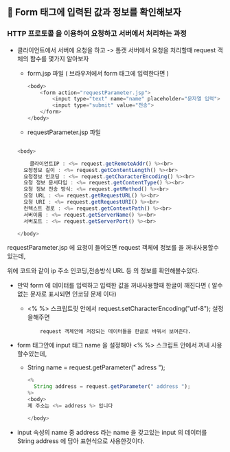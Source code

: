 ## :rocket: Form 태그에 입력된 값과 정보를 확인해보자



###	HTTP 프로토콜 을 이용하여 요청하고 서버에서 처리하는 과정

* 클라이언트에서 서버에 요청을 하고 -> 톰캣 서버에서 요청을 처리할때  request 객체의 함수를 몇가지 알아보자

  * form.jsp 파일 ( 브라우저에서 form 태그에 입력한다면  )

    ```javascript
    <body>
    	<form action="requestParameter.jsp">
    		<input type="text" name="name" placeholder="문자열 입력">
    		<input type="submit" value="전송">
    	</form>
    </body>
    
    ```

  * requestParameter.jsp 파일 

  ```javascript
  
  <body>
  
      클라이언트IP : <%= request.getRemoteAddr() %><br>
  	요청정보 길이 : <%= request.getContentLength() %><br>
  	요청정보 인코딩 : <%= request.getCharacterEncoding() %><br>
  	요청 정보 문서타입 : <%= request.getContentType() %><br>
  	요청 정보 전송 방식: <%= request.getMethod() %><br>
  	요청 URL : <%= request.getRequestURL() %><br>
  	요청 URI : <%= request.getRequestURI() %><br>
  	컨텍스트 경로 : <%= request.getContextPath() %><br>
  	서버이름 : <%= request.getServerName() %><br>
  	서버포트 : <%= request.getServerPort() %><br>
  
  </body>
  ```

requestParameter.jsp  에 요청이 들어오면 request 객체에 정보를 을 꺼내사용할수있는데,

위에 코드와 같이 ip 주소 인코딩,전송방식 URL 등 의 정보를 확인해볼수있다.



* 만약 form 에 데이터를 입력하고 입력한 값을 꺼내사용할때 한글이 깨진다면 ( 알수없는 문자로 표시되면 인코딩 문제 이다)
  * <% %> 스크립트릿 안에서 request.setCharacterEncoding("utf-8"); 설정을해주면

 			request 객체안에 저장되는 데이터들을 한글로 바꿔서 보여준다.

* form 태그안에 input 태그 name 을 설정해야 <% %> 스크립트 안에서 꺼내 사용할수있는데,

  * String name = request.getParameter(" adress ");

    ```javascript
    <%
      String address = request.getParameter(" address ");
    %>
    <body>
    제 주소는 <%= address %> 입니다
    
    </body>
    ```

    

* input 속성의 name 중 address 라는 name 을 갖고있는 input 의 데이터를 String address 에 담아 표현식으로 사용한것이다.

